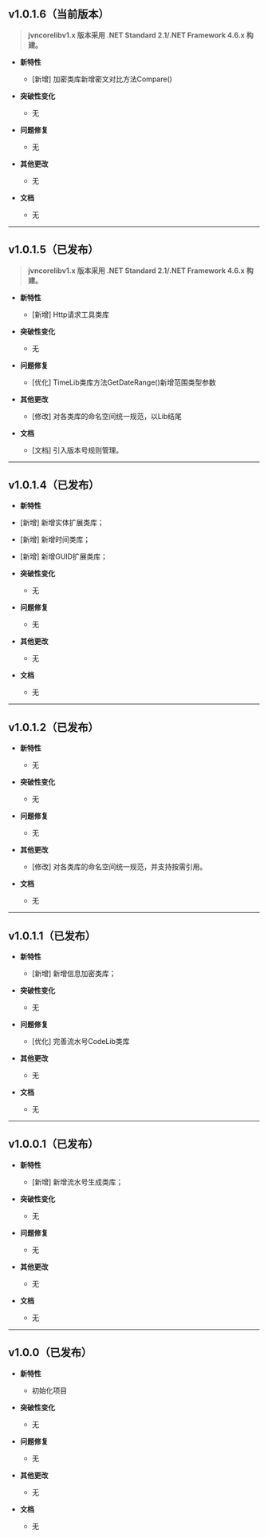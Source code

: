 <!-- > 版本号规则(从1.0.1.5版本开始生效)：`主版本号.次版本号.修订版本号.次修订版本号`

>
>- 新增、优化现有类库，则次修订版本号 `加 1`。
>
>- 只要 `.NET SDK` 版本更新，则当天升级，当天发版，修订版本号 `加 1`。
>
>  
>
>- 如果.NET SDK版本更新，则修订版本号 `加 1`。
>
>- 如果涉及到代码重构/算法变更，则次版本号 `加 1`，修订版本号和次修订版本号 `清 0`。
>
>- 如果.NET SDK主版本号升级，则主版本号 `加 1`。 -->

## v1.0.1.6（当前版本）

> **jvncorelibv1.x 版本采用 .NET Standard 2.1/.NET Framework 4.6.x 构建。**

- **新特性**
  - [新增] 加密类库新增密文对比方法Compare()

- **突破性变化**
  - 无

- **问题修复**
  - 无

- **其他更改**
  - 无

- **文档**
  - 无

---

## v1.0.1.5（已发布）

> **jvncorelibv1.x 版本采用 .NET Standard 2.1/.NET Framework 4.6.x 构建。**

- **新特性**
  - [新增] Http请求工具类库
  
- **突破性变化**
  - 无
  
- **问题修复**
  - [优化] TimeLib类库方法GetDateRange()新增范围类型参数

- **其他更改**
  - [修改] 对各类库的命名空间统一规范，以Lib结尾

- **文档**
  - [文档] 引入版本号规则管理。
  

---

## v1.0.1.4（已发布）

- **新特性**
- [新增] 新增实体扩展类库；
- [新增] 新增时间类库；
- [新增] 新增GUID扩展类库；
- **突破性变化**
  - 无

- **问题修复**
  - 无

- **其他更改**
  - 无

- **文档**

  - 无

---

## v1.0.1.2（已发布）

- **新特性**
  - 无
- **突破性变化**
  - 无

- **问题修复**
  - 无

- **其他更改**
  - [修改] 对各类库的命名空间统一规范，并支持按需引用。

- **文档**

  - 无

------

## v1.0.1.1（已发布）

- **新特性**
  - [新增] 新增信息加密类库；
- **突破性变化**
  - 无

- **问题修复**
  - [优化] 完善流水号CodeLib类库

- **其他更改**
  - 无

- **文档**

  - 无

------

## v1.0.0.1（已发布）

- **新特性**
  - [新增] 新增流水号生成类库；
- **突破性变化**
  - 无

- **问题修复**
  - 无

- **其他更改**
  - 无

- **文档**

  - 无

------

## v1.0.0（已发布）

- **新特性**
  - 初始化项目
- **突破性变化**
  - 无

- **问题修复**
  - 无

- **其他更改**
  - 无

- **文档**

  - 无